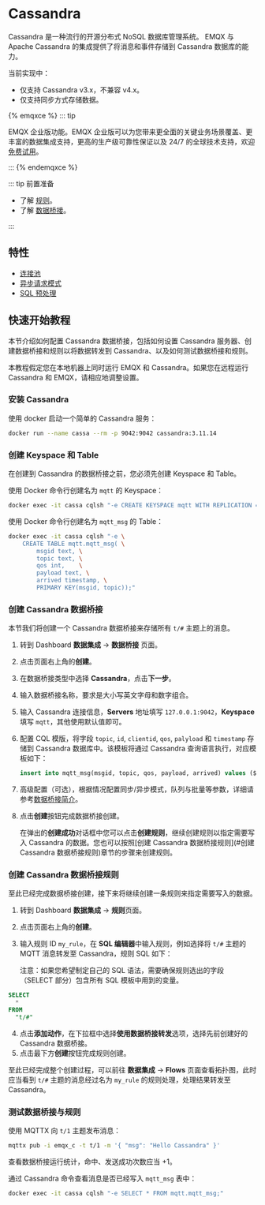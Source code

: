 # Cassandra

<!-- 提供一段简介，描述支数据桥接的基本工作方式、关键特性和价值，如果有局限性也应当在此处说明（如必须说明的版本限制、当前未解决的问题）。 -->

Cassandra 是一种流行的开源分布式 NoSQL 数据库管理系统。
EMQX 与 Apache Cassandra 的集成提供了将消息和事件存储到 Cassandra 数据库的能力。

当前实现中：
- 仅支持 Cassandra v3.x，不兼容 v4.x。
- 仅支持同步方式存储数据。

{% emqxce %}
::: tip

EMQX 企业版功能。EMQX 企业版可以为您带来更全面的关键业务场景覆盖、更丰富的数据集成支持，更高的生产级可靠性保证以及 24/7 的全球技术支持，欢迎[免费试用](https://www.emqx.com/zh/try?product=enterprise)。

:::
{% endemqxce %}

::: tip 前置准备

<!-- 根据情况编写，包含必须的前置知识点、软件版本要求、需要预先创建/初始化的操作。 -->
- 了解 [规则](./rules.md)。
- 了解 [数据桥接](./data-bridges.md)。

:::

<!-- 列举功能或性能方面的亮点，如支持批处理、支持异步模式、双向数据桥接，链接到对应的功能介绍章节。 -->

## 特性

- [连接池](./data-bridges.md#连接池)
- [异步请求模式](./data-bridges.md#异步请求模式)
- [SQL 预处理](./data-bridges.md#SQL-预处理)


<!--  Configuration parameters TODO 链接到配置手册对应配置章节。 -->

## 快速开始教程
<!-- 从安装测试所需步骤，如果有不同的用法增加章节介绍。 -->

本节介绍如何配置 Cassandra 数据桥接，包括如何设置 Cassandra 服务器、创建数据桥接和规则以将数据转发到 Cassandra、以及如何测试数据桥接和规则。

本教程假定您在本地机器上同时运行 EMQX 和 Cassandra。如果您在远程运行 Cassandra 和 EMQX，请相应地调整设置。

### 安装 Cassandra

使用 docker 启动一个简单的 Cassandra 服务：

```bash
docker run --name cassa --rm -p 9042:9042 cassandra:3.11.14
```

### 创建 Keyspace 和 Table

在创建到 Cassandra 的数据桥接之前，您必须先创建 Keyspace 和 Table。

使用 Docker 命令行创建名为 `mqtt` 的 Keyspace：

```bash
docker exec -it cassa cqlsh "-e CREATE KEYSPACE mqtt WITH REPLICATION = {'class': 'SimpleStrategy', 'replication_factor': 1}"
```

使用 Docker 命令行创建名为 `mqtt_msg` 的 Table：
```bash
docker exec -it cassa cqlsh "-e \
    CREATE TABLE mqtt.mqtt_msg( \
        msgid text, \
        topic text, \
        qos int,    \
        payload text, \
        arrived timestamp, \
        PRIMARY KEY(msgid, topic));"
```

### 创建 Cassandra 数据桥接

本节我们将创建一个 Cassandra 数据桥接来存储所有 `t/#` 主题上的消息。

1. 转到 Dashboard **数据集成** -> **数据桥接** 页面。

2. 点击页面右上角的**创建**。

3. 在数据桥接类型中选择 **Cassandra**，点击**下一步**。

4. 输入数据桥接名称，要求是大小写英文字母和数字组合。

5. 输入 Cassandra 连接信息，**Servers** 地址填写 `127.0.0.1:9042`，**Keyspace** 填写 `mqtt`，其他使用默认值即可。

6. 配置 CQL 模版，将字段 `topic`, `id`, `clientid`, `qos`, `palyload` 和 `timestamp` 存储到 Cassandra 数据库中。该模板将通过 Cassandra 查询语言执行，对应模板如下：

   ```sql
   insert into mqtt_msg(msgid, topic, qos, payload, arrived) values (${id}, ${topic},  ${qos}, ${payload}, ${timestamp})
   ```

7. 高级配置（可选），根据情况配置同步/异步模式，队列与批量等参数，详细请参考[数据桥接简介](./data-bridges.md)。

8. 点击**创建**按钮完成数据桥接创建。

   在弹出的**创建成功**对话框中您可以点击**创建规则**，继续创建规则以指定需要写入 Cassandra 的数据。您也可以按照[创建 Cassandra 数据桥接规则](#创建 Cassandra 数据桥接规则)章节的步骤来创建规则。

### 创建 Cassandra 数据桥接规则

至此已经完成数据桥接创建，接下来将继续创建一条规则来指定需要写入的数据。

1. 转到 Dashboard **数据集成** -> **规则**页面。

2. 点击页面右上角的**创建**。

3. 输入规则 ID `my_rule`，在 **SQL 编辑器**中输入规则，例如选择将 `t/#` 主题的 MQTT 消息转发至 Cassandra，规则 SQL 如下：

   注意：如果您希望制定自己的 SQL 语法，需要确保规则选出的字段（SELECT 部分）包含所有 SQL 模板中用到的变量。

  ```sql
  SELECT 
    *
  FROM
    "t/#"
  ```

4. 点击**添加动作**，在下拉框中选择**使用数据桥接转发**选项，选择先前创建好的 Cassandra 数据桥接。
6. 点击最下方**创建**按钮完成规则创建。

至此已经完成整个创建过程，可以前往 **数据集成** -> **Flows** 页面查看拓扑图，此时应当看到 `t/#` 主题的消息经过名为 `my_rule` 的规则处理，处理结果转发至 Cassandra。


### 测试数据桥接与规则

使用 MQTTX 向 `t/1` 主题发布消息：

```bash
mqttx pub -i emqx_c -t t/1 -m '{ "msg": "Hello Cassandra" }'
```

查看数据桥接运行统计，命中、发送成功次数应当 +1。

通过 Cassandra 命令查看消息是否已经写入 `mqtt_msg` 表中：

```bash
docker exec -it cassa cqlsh "-e SELECT * FROM mqtt.mqtt_msg;"
```
